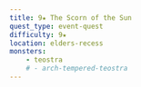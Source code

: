```yaml
---
title: 9★ The Scorn of the Sun
quest_type: event-quest
difficulty: 9★
location: elders-recess
monsters:
    - teostra
    # - arch-tempered-teostra
---
```

